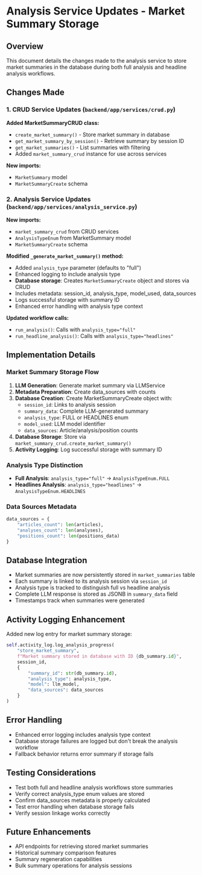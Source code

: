 # Analysis Service Updates - Market Summary Storage

## Overview

This document details the changes made to the analysis service to store market summaries in the database during both full analysis and headline analysis workflows.

## Changes Made

### 1. CRUD Service Updates (`backend/app/services/crud.py`)

**Added MarketSummaryCRUD class:**
- `create_market_summary()` - Store market summary in database
- `get_market_summary_by_session()` - Retrieve summary by session ID
- `get_market_summaries()` - List summaries with filtering
- Added `market_summary_crud` instance for use across services

**New imports:**
- `MarketSummary` model
- `MarketSummaryCreate` schema

### 2. Analysis Service Updates (`backend/app/services/analysis_service.py`)

**New imports:**
- `market_summary_crud` from CRUD services
- `AnalysisTypeEnum` from MarketSummary model
- `MarketSummaryCreate` schema

**Modified `_generate_market_summary()` method:**
- Added `analysis_type` parameter (defaults to "full")
- Enhanced logging to include analysis type
- **Database storage**: Creates `MarketSummaryCreate` object and stores via CRUD
- Includes metadata: session_id, analysis_type, model_used, data_sources
- Logs successful storage with summary ID
- Enhanced error handling with analysis type context

**Updated workflow calls:**
- `run_analysis()`: Calls with `analysis_type="full"`
- `run_headline_analysis()`: Calls with `analysis_type="headlines"`

## Implementation Details

### Market Summary Storage Flow

1. **LLM Generation**: Generate market summary via LLMService
2. **Metadata Preparation**: Create data_sources with counts
3. **Database Creation**: Create MarketSummaryCreate object with:
   - `session_id`: Links to analysis session
   - `summary_data`: Complete LLM-generated summary
   - `analysis_type`: FULL or HEADLINES enum
   - `model_used`: LLM model identifier
   - `data_sources`: Article/analysis/position counts
4. **Database Storage**: Store via `market_summary_crud.create_market_summary()`
5. **Activity Logging**: Log successful storage with summary ID

### Analysis Type Distinction

- **Full Analysis**: `analysis_type="full"` → `AnalysisTypeEnum.FULL`
- **Headlines Analysis**: `analysis_type="headlines"` → `AnalysisTypeEnum.HEADLINES`

### Data Sources Metadata

```python
data_sources = {
    "articles_count": len(articles),
    "analyses_count": len(analyses), 
    "positions_count": len(positions_data)
}
```

## Database Integration

- Market summaries are now persistently stored in `market_summaries` table
- Each summary is linked to its analysis session via `session_id`
- Analysis type is tracked to distinguish full vs headline analysis
- Complete LLM response is stored as JSONB in `summary_data` field
- Timestamps track when summaries were generated

## Activity Logging Enhancement

Added new log entry for market summary storage:
```python
self.activity_log.log_analysis_progress(
    "store_market_summary",
    f"Market summary stored in database with ID {db_summary.id}",
    session_id,
    {
        "summary_id": str(db_summary.id),
        "analysis_type": analysis_type,
        "model": llm_model,
        "data_sources": data_sources
    }
)
```

## Error Handling

- Enhanced error logging includes analysis type context
- Database storage failures are logged but don't break the analysis workflow
- Fallback behavior returns error summary if storage fails

## Testing Considerations

- Test both full and headline analysis workflows store summaries
- Verify correct analysis_type enum values are stored
- Confirm data_sources metadata is properly calculated
- Test error handling when database storage fails
- Verify session linkage works correctly

## Future Enhancements

- API endpoints for retrieving stored market summaries
- Historical summary comparison features
- Summary regeneration capabilities
- Bulk summary operations for analysis sessions